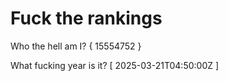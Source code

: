 # Fuck the rankings

Who the hell am I?
{ 15554752 }

What fucking year is it?
[ 2025-03-21T04:50:00Z ]
